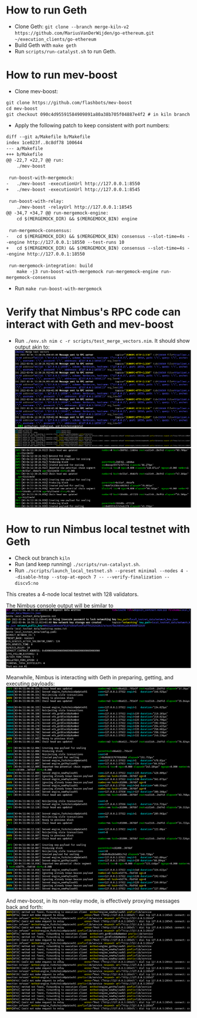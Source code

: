 # How to run Geth

- Clone Geth: `git clone --branch merge-kiln-v2 https://github.com/MariusVanDerWijden/go-ethereum.git ~/execution_clients/go-ethereum`
- Build Geth with `make geth`
- Run `scripts/run-catalyst.sh` to run Geth.

# How to run mev-boost

- Clone mev-boost:
```
git clone https://github.com/flashbots/mev-boost
cd mev-boost
git checkout 090c4d95591584909891a80a38b705f04887e4f2 # in kiln branch
```
- Apply the following patch to keep consistent with port numbers:
```
diff --git a/Makefile b/Makefile
index 1ce023f..8c8df78 100644
--- a/Makefile
+++ b/Makefile
@@ -22,7 +22,7 @@ run:
 	./mev-boost
 
 run-boost-with-mergemock:
-	./mev-boost -executionUrl http://127.0.0.1:8550
+	./mev-boost -executionUrl http://127.0.0.1:8545
 
 run-boost-with-relay:
 	./mev-boost -relayUrl http://127.0.0.1:18545
@@ -34,7 +34,7 @@ run-mergemock-engine:
 	cd $(MERGEMOCK_DIR) && $(MERGEMOCK_BIN) engine
 
 run-mergemock-consensus:
-	cd $(MERGEMOCK_DIR) && $(MERGEMOCK_BIN) consensus --slot-time=4s --engine http://127.0.0.1:18550 --test-runs 10
+	cd $(MERGEMOCK_DIR) && $(MERGEMOCK_BIN) consensus --slot-time=4s --engine http://127.0.0.1:18550
 
 run-mergemock-integration: build
 	make -j3 run-boost-with-mergemock run-mergemock-engine run-mergemock-consensus
```
- Run `make run-boost-with-mergemock`

# Verify that Nimbus's RPC code can interact with Geth and mev-boost

- Run `./env.sh nim c -r scripts/test_merge_vectors.nim`. It should show output akin to:
![./kiln_geth_mev_boost_merge_test_vectors.png](./kiln_geth_mev_boost_merge_test_vectors.png)
![./kiln_geth_mev_boost_test_vectors_mev_boost.png](./kiln_geth_mev_boost_test_vectors_mev_boost.png)
![./kiln_geth_mev_boost_test_vectors_geth.png](./kiln_geth_mev_boost_test_vectors_geth.png)

# How to run Nimbus local testnet with Geth

- Check out branch `kiln`
- Run (and keep running) `./scripts/run-catalyst.sh`.
- Run `./scripts/launch_local_testnet.sh --preset minimal --nodes 4 --disable-htop --stop-at-epoch 7 -- --verify-finalization --discv5:no`

This creates a 4-node local testnet with 128 validators.

The Nimbus console output will be similar to
![./nimbus_localhost_run.png](./nimbus_localhost_run.png)

Meanwhile, Nimbus is interacting with Geth in preparing, getting, and executing payloads:
![./kiln_geth_logs.png](./kiln_geth_logs.png)

And mev-boost, in its non-relay mode, is effectively proxying messages back and forth:
![./kiln_mev_boost_logs.png](./kiln_mev_boost_logs.png)
